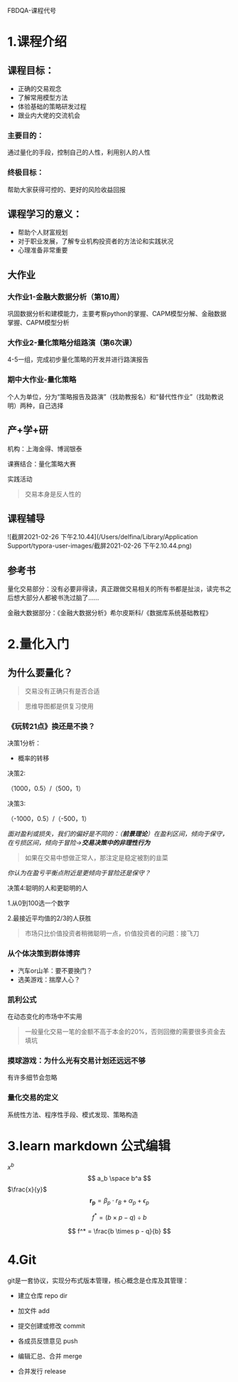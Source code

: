 FBDQA-课程代号

# 1.课程介绍

## 课程目标：

- 正确的交易观念
- 了解常用模型方法
- 体验基础的策略研发过程
- 跟业内大佬的交流机会

### 主要目的：

通过量化的手段，控制自己的人性，利用别人的人性

### 终极目标：

帮助大家获得可控的、更好的风险收益回报

## 课程学习的意义：

- 帮助个人财富规划
- 对于职业发展，了解专业机构投资者的方法论和实践状况
- 心理准备非常重要

## 大作业

### 大作业1-金融大数据分析（第10周）

巩固数据分析和建模能力，主要考察python的掌握、CAPM模型分解、金融数据掌握、CAPM模型分析

### 大作业2-量化策略分组路演（第6次课）

4-5一组，完成初步量化策略的开发并进行路演报告

### 期中大作业-量化策略

个人为单位，分为“策略报告及路演”（找助教报名）和“替代性作业”（找助教说明）两种，自己选择

## 产+学+研

机构：上海金得、博润银泰

课赛结合：量化策略大赛

实践活动

> 交易本身是反人性的

## 课程辅导

![截屏2021-02-26 下午2.10.44](/Users/delfina/Library/Application Support/typora-user-images/截屏2021-02-26 下午2.10.44.png)

## 参考书

量化交易部分：没有必要非得读，真正跟做交易相关的所有书都是扯淡，读完书之后想大部分人都被书洗过脑了……

金融大数据部分：《金融大数据分析》希尔皮斯科/《数据库系统基础教程》



# 2.量化入门

## 为什么要量化？

> 交易没有正确只有是否合适

> 思维导图都是供复习使用

### 《玩转21点》换还是不换？

决策1分析：

- 概率的转移

决策2:

（1000，0.5）/（500，1）

决策3:

（-1000，0.5）/（-500，1）

*面对盈利或损失，我们的偏好是不同的：（**前景理论**）在盈利区间，倾向于保守，在亏损区间，倾向于冒险->**交易决策中的非理性行为***

> 如果在交易中想做正常人，那注定是稳定被割的韭菜

*你认为在盈亏平衡点附近是更倾向于冒险还是保守？*

决策4:聪明的人和更聪明的人

1.从0到100选一个数字

2.最接近平均值的2/3的人获胜

> 市场只比价值投资者稍微聪明一点，价值投资者的问题：接飞刀

### 从个体决策到群体博弈

- 汽车or山羊：要不要换门？
- 选美游戏：揣摩人心？

### 凯利公式

在动态变化的市场中不实用

> 一般量化交易一笔的金额不高于本金的20%，否则回撤的需要很多资金去填坑

### 摸球游戏：为什么光有交易计划还远远不够

有许多细节会忽略

### 量化交易的定义

系统性方法、程序性手段、模式发现、策略构造



# 3.learn markdown 公式编辑

$x^b$
$$
a_b
\space
b^a
$$
$\frac{x}{y}$
$$
\mathbf{r_p} = \beta_p\cdot r_B + \alpha_p + \epsilon_p
$$

$$
f^* = (b \times p -q) \div b
$$

$$
f^* = \frac{b \times p - q}{b}
$$



# 4.Git

git是一套协议，实现分布式版本管理，核心概念是仓库及其管理：

- 建立仓库 repo dir
- 加文件 add
- 提交创建或修改 commit

- 各成员反馈意见 push
- 编辑汇总、合并 merge
- 合并发行 release
